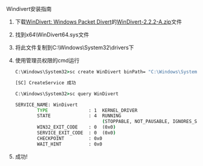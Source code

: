 Windivert安装指南

1. 下载[WinDivert: Windows Packet Divert](https://reqrypt.org/windivert.html)的[WinDivert-2.2.2-A.zip](https://reqrypt.org/download/WinDivert-2.2.2-A.zip)文件

2. 找到x64\WinDivert64.sys文件

3. 将此文件复制到C:\Windows\System32\drivers下

4. 使用管理员权限的cmd运行

   ```cmd
   C:\Windows\System32>sc create WinDivert binPath= "C:\Windows\System32\drivers\WinDivert64.sys" type= kernel start= system
   
   [SC] CreateService 成功
   ```

   ```cmd
   C:\Windows\System32>sc query WinDivert
   
   SERVICE_NAME: WinDivert
           TYPE               : 1  KERNEL_DRIVER
           STATE              : 4  RUNNING
                                   (STOPPABLE, NOT_PAUSABLE, IGNORES_SHUTDOWN)
           WIN32_EXIT_CODE    : 0  (0x0)
           SERVICE_EXIT_CODE  : 0  (0x0)
           CHECKPOINT         : 0x0
           WAIT_HINT          : 0x0
   ```

   

5. 成功!